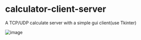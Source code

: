 # calculator-client-server
A TCP/UDP calculate server with a simple gui client(use Tkinter)

![image](https://github.com/willy-liu/calculator-client-server/assets/108709566/cb04045d-693a-43f0-9876-c240ef957888)
